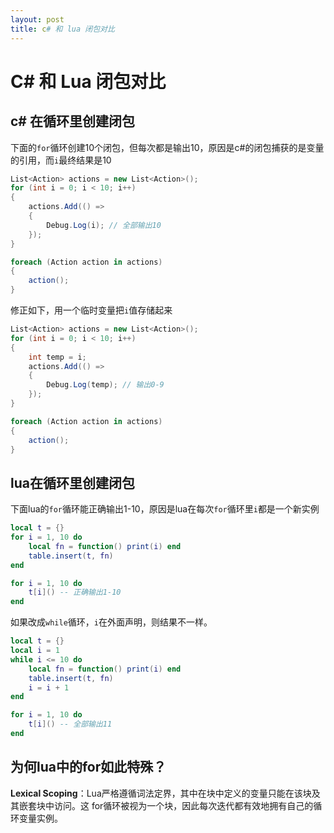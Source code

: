 ```yaml
---
layout: post
title: c# 和 lua 闭包对比
---
```


# C# 和 Lua 闭包对比

## c# 在循环里创建闭包


下面的`for`循环创建10个闭包，但每次都是输出10，原因是c#的闭包捕获的是变量的引用，而`i`最终结果是10

```c#
List<Action> actions = new List<Action>();
for (int i = 0; i < 10; i++)
{
    actions.Add(() =>
    {
        Debug.Log(i); // 全部输出10
    });
}

foreach (Action action in actions)
{
    action();
}
```

修正如下，用一个临时变量把`i`值存储起来
```c#
List<Action> actions = new List<Action>();
for (int i = 0; i < 10; i++)
{
    int temp = i;
    actions.Add(() =>
    {
        Debug.Log(temp); // 输出0-9
    });
}

foreach (Action action in actions)
{
    action();
}
```

## lua在循环里创建闭包

下面lua的`for`循环能正确输出1-10，原因是lua在每次`for`循环里`i`都是一个新实例

```lua
local t = {}
for i = 1, 10 do
    local fn = function() print(i) end
    table.insert(t, fn)
end

for i = 1, 10 do
    t[i]() -- 正确输出1-10
end
```

如果改成`while`循环，`i`在外面声明，则结果不一样。
```lua
local t = {}
local i = 1
while i <= 10 do
    local fn = function() print(i) end
    table.insert(t, fn)
    i = i + 1
end

for i = 1, 10 do
    t[i]() -- 全部输出11
end
```

## 为何lua中的for如此特殊？

**Lexical Scoping**：Lua严格遵循词法定界，其中在块中定义的变量只能在该块及其嵌套块中访问。这
for循环被视为一个块，因此每次迭代都有效地拥有自己的循环变量实例。